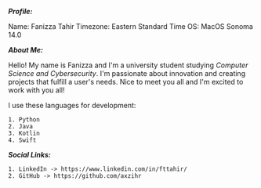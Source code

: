 _**Profile:**_

Name: Fanizza Tahir
Timezone: Eastern Standard Time
OS: MacOS Sonoma 14.0

_**About Me:**_

Hello! My name is Fanizza and I'm a university student studying _Computer Science and Cybersecurity_. I'm passionate about innovation and creating projects that fulfill a user's needs. Nice to meet you all and I'm excited to work with you all!

I use these languages for development:

    1. Python
    2. Java
    3. Kotlin
    4. Swift

_**Social Links:**_

    1. LinkedIn -> https://www.linkedin.com/in/fttahir/
    2. GitHub -> https://github.com/axzihr
